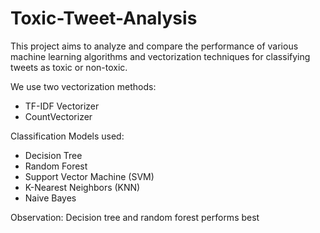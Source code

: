 # Toxic-Tweet-Analysis

This project aims to analyze and compare the performance of various machine learning algorithms and vectorization techniques for classifying tweets as toxic or non-toxic.

We use two vectorization methods:
- TF-IDF Vectorizer
- CountVectorizer

Classification Models used:

- Decision Tree
- Random Forest
- Support Vector Machine (SVM)
- K-Nearest Neighbors (KNN)
- Naive Bayes

Observation:
Decision tree and random forest performs best

